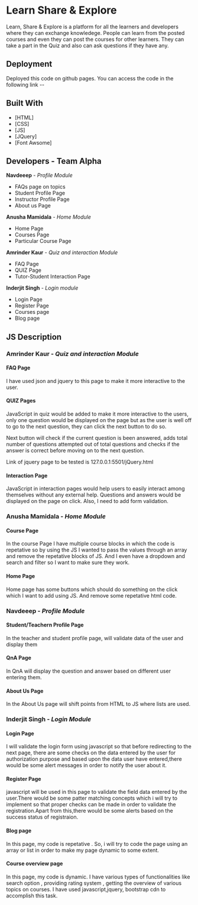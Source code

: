 # Learn Share & Explore

Learn, Share & Explore is a platform for all the learners and developers where they can exchange knowledege. People can learn from the posted courses and even they can post the courses for other learners. They can take a part in the Quiz and also can ask questions if they have any.

## Deployment

Deployed this code on github pages. You can access the code in the following link --

## Built With

* [HTML]
* [CSS]
* [JS]
* [JQuery]
* [Font Awsome]

## Developers - Team Alpha 

**Navdeeep** - *Profile Module*
* FAQs page on topics
* Student Profile Page
* Instructor Profile Page
* About us Page

**Anusha Mamidala** - *Home Module* 
* Home Page
* Courses Page
* Particular Course Page

**Amrinder Kaur** - *Quiz and interaction Module*
* FAQ Page
* QUIZ Page
* Tutor-Student Interaction Page

**Inderjit Singh** - *Login module*
* Login Page
* Register Page
* Courses page
* Blog page

## JS Description

### **Amrinder Kaur** - *Quiz and interaction Module*

#### FAQ Page

I have used json and jquery to this page to make it more interactive to the user.

#### QUIZ Pages

JavaScript in quiz would be added to make it more interactive to the users, only one question would be
displayed on the page but as the user is well off to go to the next question, they can click the next
button to do so.

Next button will check if the current question is been answered, adds total number of questions
attempted out of total questions and checks if the answer is correct before moving on to the next
question.



Link of jquery page to be tested is  127.0.0.1:5501/jQuery.html


#### Interaction Page

JavaScript in interaction pages would help users to easily interact among themselves without any
external help.
Questions and answers would be displayed on the page on click.
Also, I need to add form validation.

### **Anusha Mamidala** - *Home Module* 

#### Course Page

In the course Page I have multiple course blocks in which the code is repetative so by using the JS I wanted to pass
the values through an array and remove the repetative blocks of JS. And I even have a dropdown and search and filter so I want to make sure they work.

#### Home Page

Home page has some buttons which should do something on the click which I want to add using JS. And remove some repetative html code.

### **Navdeeep** - *Profile Module*

#### Student/Teachern Profile Page

In the teacher and student profile page, will validate data of the user and display them

#### QnA Page

In QnA will display the question and answer based on different user entering them.

#### About Us Page

In the About Us page will shift points from HTML to JS where lists are used.


### **Inderjit Singh** - *Login Module*

#### Login Page

I will validate the login form using javascript so that before redirecting to the next page, there are some checks on the data entered by the user for authorization purpose and based upon the data user have entered,there would be some alert messages in order to notify the user about it.

#### Register Page

javascript will be used in this page to validate the field data entered by the user.There would be some patter matching concepts which i will try to implement so that proper checks can be made in order to validate the registration.Apart from this,there would be some alerts based on the success status of registraion.

#### Blog page

In this page, my code is repetative . So, i will try to code the page using an array or list in order to make my page dynamic to some extent.

#### Course overview page

In this page, my code is dynamic. I have various types of functionalities like search option , providing rating system , getting the overview of various topics on courses. I have used javascript,jquery, bootstrap cdn to accomplish this task.


